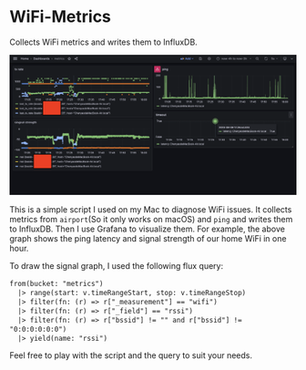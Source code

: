 # WiFi-Metrics

Collects WiFi metrics and writes them to InfluxDB.

![mi-homewifi-1h.png](mi-homewifi-1h.png)

This is a simple script I used on my Mac to diagnose WiFi issues. It collects metrics from `airport`(So it only works on macOS) and `ping` and writes them to InfluxDB. Then I use Grafana to visualize them. For example, the above graph shows the ping latency and signal strength of our home WiFi in one hour.

To draw the signal graph, I used the following flux query:

```
from(bucket: "metrics")
  |> range(start: v.timeRangeStart, stop: v.timeRangeStop)
  |> filter(fn: (r) => r["_measurement"] == "wifi")
  |> filter(fn: (r) => r["_field"] == "rssi")
  |> filter(fn: (r) => r["bssid"] != "" and r["bssid"] != "0:0:0:0:0:0")
  |> yield(name: "rssi")
```

Feel free to play with the script and the query to suit your needs.